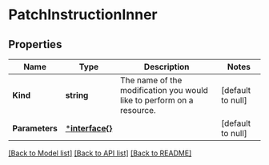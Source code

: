 # PatchInstructionInner

## Properties
Name | Type | Description | Notes
------------ | ------------- | ------------- | -------------
**Kind** | **string** | The name of the modification you would like to perform on a resource. | [default to null]
**Parameters** | [***interface{}**](interface{}.md) |  | [default to null]

[[Back to Model list]](../README.md#documentation-for-models) [[Back to API list]](../README.md#documentation-for-api-endpoints) [[Back to README]](../README.md)

